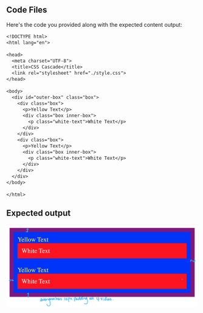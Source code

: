 ## Code Files

Here's the code you provided along with the expected content output:

```
<!DOCTYPE html>
<html lang="en">

<head>
  <meta charset="UTF-8">
  <title>CSS Cascade</title>
  <link rel="stylesheet" href="./style.css">
</head>

<body>
  <div id="outer-box" class="box">
    <div class="box">
      <p>Yellow Text</p>
      <div class="box inner-box">
        <p class="white-text">White Text</p>
      </div>
    </div>
    <div class="box">
      <p>Yellow Text</p>
      <div class="box inner-box">
        <p class="white-text">White Text</p>
      </div>
    </div>
  </div>
</body>

</html>
```
## Expected output 
![output](./goal.png)